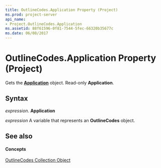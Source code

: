 ```yaml
---
title: OutlineCodes.Application Property (Project)
ms.prod: project-server
api_name:
- Project.OutlineCodes.Application
ms.assetid: 88f61596-0f81-7544-5fec-66320b35677c
ms.date: 06/08/2017
---
```



# OutlineCodes.Application Property (Project)

Gets the  **[Application](Project.Application.md)** object. Read-only **Application**.


## Syntax

 _expression_. **Application**

 _expression_ A variable that represents an **OutlineCodes** object.


## See also


#### Concepts


[OutlineCodes Collection Object](Project.outlinecodes(object).md)
